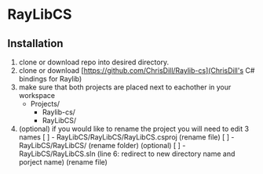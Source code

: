 # RayLibCS

## Installation
1) clone or download repo into desired directory.
2) clone or download [https://github.com/ChrisDill/Raylib-cs](ChrisDill's C# bindings for Raylib)
3) make sure that both projects are placed next to eachother in your workspace
   - Projects/
       - Raylib-cs/
       - RayLibCS/
4) (optional) if you would like to rename the project you will need to edit 3 names
   [ ] - RayLibCS/RayLibCS/RayLibCS.csproj (rename file)
   [ ] - RayLibCS/RayLibCS/ (rename folder) (optional)
   [ ] - RayLibCS/RayLibCS.sln (line 6: redirect to new directory name and porject name)
                               (rename file)
   
